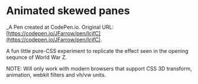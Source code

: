 # Animated skewed panes
 _A Pen created at CodePen.io. Original URL: [https://codepen.io/JFarrow/pen/IcjfC](https://codepen.io/JFarrow/pen/IcjfC).

 A fun little pure-CSS experiment to replicate the effect seen in the opening sequnce of World War Z.

NOTE: Will only work with modern browsers that support CSS 3D transform, animation, webkit filters and vh/vw units.